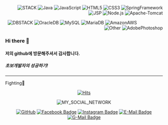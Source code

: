 <div align = right>
  
![STACK](http://img.shields.io/badge/STACK_:-white?style=flat-square&logo=StackOverflow&logoColor=ED1944)
![Java](http://img.shields.io/badge/Java-007396?style=flat-square&logo=Java&logoColor=white)
![JavaScript](http://img.shields.io/badge/JavaScript-F7DF1E?style=flat-square&logo=JavaScript&logoColor=white)
![HTML5](http://img.shields.io/badge/HTML5-E34F26?style=flat-square&logo=HTML5&logoColor=white)
![CSS3](http://img.shields.io/badge/CSS3-1572B6?style=flat-square&logo=CSS3&logoColor=white)
![SpringFramework](http://img.shields.io/badge/SpringFramework-6DB33F?style=flat-square&logo=Spring&logoColor=white)
![JSP](http://img.shields.io/badge/JSP-007396?style=flat-square&logo=Java&logoColor=white)
![Node.js](http://img.shields.io/badge/Node.js-339933?style=flat-square&logo=Node.js&logoColor=white)
![Apache-Tomcat](http://img.shields.io/badge/Apache_Tomcat-F8DC75?style=flat-square&logo=Apache-Tomcat&logoColor=black)

![DBSTACK](http://img.shields.io/badge/DBSTACK_:-white?style=flat-square&logo=AdBlock&logoColor=ED1944)
![OracleDB](http://img.shields.io/badge/OracleDB-F80000?style=flat-square&logo=Oracle&logoColor=white)
![MySQL](http://img.shields.io/badge/MySQL-4479A1?style=flat-square&logo=MySQL&logoColor=white)
![MariaDB](http://img.shields.io/badge/MariaDB-003545?style=flat-square&logo=MariaDB&logoColor=white)
![AmazonAWS](http://img.shields.io/badge/Amazon_AWS-232F3E?style=flat-square&logo=Amazon-AWS&logoColor=white)
&nbsp;&nbsp;&nbsp;&nbsp;&nbsp;&nbsp;&nbsp;&nbsp;&nbsp;&nbsp;&nbsp;&nbsp;&nbsp;&nbsp;&nbsp;&nbsp;&nbsp;&nbsp;&nbsp;&nbsp;
![Other](http://img.shields.io/badge/Other_:-white?style=flat-square&logo=Ghostery&logoColor=8CA1AF)
![AdobePhotoshop](http://img.shields.io/badge/Adobe_Photoshop-31A8FF?style=flat-square&logo=adobe-photoshop&logoColor=white)

</div>

### Hi there 👋
#### 저의 github에 방문해주셔서 감사합니다.
##### 초보개발자의 성공하기!
-----------------------------------------------
Fighting🧡
<!--
**min1461/min1461** is a ✨ _special_ ✨ repository because its `README.md` (this file) appears on your GitHub profile.

Here are some ideas to get you started:

- 🔭 I’m currently working on ...
- 🌱 I’m currently learning ...
- 👯 I’m looking to collaborate on ...
- 🤔 I’m looking for help with ...
- 💬 Ask me about ...
- 📫 How to reach me: ...
- 😄 Pronouns: ...
- ⚡ Fun fact: ...
-->

<div align = center>

[![Hits](https://hits.seeyoufarm.com/api/count/incr/badge.svg?url=https%3A%2F%2Fgithub.com%2Fmin1461%2Fhit-counter&count_bg=%2379C83D&title_bg=%23585858&icon=mitsubishi.svg&icon_color=%23E7E7E7&title=hits&edge_flat=false)](https://hits.seeyoufarm.com)

![MY_SOCIAL_NETWORK](http://img.shields.io/badge/SOCIAL_NETWORK-white?style=flat-square&logo=Netflix&logoColor=ED1944)

[![GitHub](http://img.shields.io/badge/Git_Hub-black?style=plastic-square&logo=github&link=https://github.com/min1461)](https://github.com/min1461)
[![Facebook Badge](https://img.shields.io/badge/Facebook-1877f2?style=plastic-square&logo=facebook&logoColor=white&link=https://www.facebook.com/profile.php?id=100009781620649)](https://www.facebook.com/profile.php?id=100009781620649)
[![Instagram Badge](https://img.shields.io/badge/Instagram-E4405F?style=plastic-square&logo=instagram&logoColor=white&link=https://www.instagram.com/minkue/)](https://www.instagram.com/minkue/)
[![E-Mail Badge](https://img.shields.io/badge/E--Mail-03C75A?style=plastic-square&logo=naver&logoColor=white&link=mailto:min1461@naver.com)](mailto:min1461@naver.com)
[![G-Mail Badge](https://img.shields.io/badge/G--Mail-EA4335?style=plastic-square&logo=gmail&logoColor=white&link=mailto:min1461@naver.com)](mailto:min1461@naver.com)

</div>
